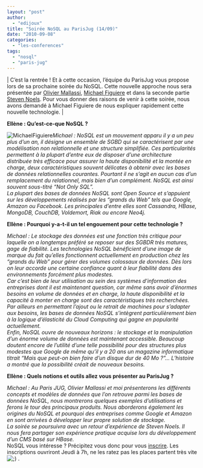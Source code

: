 ```yaml
---
layout: "post"
author: 
  - "edijoux"
title: "Soirée NoSQL au ParisJug (14/09)"
date: "2010-09-08"
categories: 
  - "les-conferences"
tags: 
  - "nosql"
  - "paris-jug"
---
```


| C’est la rentrée ! Et à cette occasion, l’équipe du ParisJug vous propose lors de sa prochaine soirée du NoSQL. Cette nouvelle approche nous sera présentée par [Olivier Mallassi](http://parisjug.org/xwiki/bin/view/Speaker/OlivierMallassi), [Michael Figuiere](http://parisjug.org/xwiki/bin/view/Speaker/MichaelFiguiere) et dans la seconde partie [Steven Noels](http://parisjug.org/xwiki/bin/view/Speaker/StevenNoels). Pour vous donner des raisons de venir à cette soirée, nous avons demandé à Michael Figuiere de nous expliquer rapidement cette nouvelle technologie. |

**Ellène : Qu’est-ce-que NoSQL ?**

![MichaelFiguiere](/assets/2010/09/2010-09-08-soiree-nosql-au-parisjug-1409/MichaelFiguiere.jpg "MichaelFiguiere")_Michael : NoSQL est un mouvement apparu il y a un peu plus d’un an, il désigne un ensemble de SGBD qui se caractérisent par une modélisation non relationnelle et une structure simplifiée. Ces particularités permettent à la plupart d’entre eux de disposer d’une architecture distribuée très efficace pour assurer la haute disponibilité et la montée en charge, deux caractéristiques souvent délicates à obtenir avec les bases de données relationnelles courantes. Pourtant il ne s’agit en aucun cas d’un remplacement du relationnel, mais bien d’un complément. NoSQL est ainsi souvent sous-titré “Not Only SQL”.  
La plupart des bases de données NoSQL sont Open Source et s’appuient sur les développements réalisés par les “grands du Web” tels que Google, Amazon ou Facebook. Les principales d’entre elles sont Cassandra, HBase, MongoDB, CouchDB, Voldemort, Riak ou encore Neo4j._

**Ellène : Pourquoi y-a-t-il un tel engouement pour cette technologie ?**

_Michael : Le stockage des données est une fonction très critique pour laquelle on a longtemps préféré se reposer sur des SGBDR très matures, gage de fiabilité. Les technologies NoSQL bénéficient d’une image de marque du fait qu’elles fonctionnent actuellement en production chez les “grands du Web” pour gérer des volumes colossaux de données. Dès lors on leur accorde une certaine confiance quant à leur fiabilité dans des environnements forcément plus modestes.  
Car c’est bien de leur utilisation au sein des systèmes d’information des entreprises dont il est maintenant question, car même sans avoir d’énormes besoins en volume de données et en charge, la haute disponibilité et la capacité à monter en charge sont des caractéristiques très recherchées. Par ailleurs en permettant l’ajout ou le retrait de machines pour s’adapter aux besoins, les bases de données NoSQL s’intègrent particulièrement bien à la logique d’élasticité du Cloud Computing qui gagne en popularité actuellement.  
Enfin, NoSQL ouvre de nouveaux horizons : le stockage et la manipulation d’un énorme volume de données est maintenant accessible. Beaucoup doutent encore de l’utilité d’une telle possibilité pour des structures plus modestes que Google de même qu’il y a 20 ans un magazine informatique titrait “Mais que peut-on bien faire d’un disque dur de 40 Mo ?”… L’histoire a montré que la possibilité créait de nouveaux besoins._

**Ellène : Quels notions et outils allez vous présenter au ParisJug ?**

_Michael : Au Paris JUG, Olivier Mallassi et moi présenterons les différents concepts et modèles de données que l’on retrouve parmi les bases de données NoSQL, nous montrerons quelques exemples d’utilisations et ferons le tour des principaux produits. Nous aborderons également les origines du NoSQL et pourquoi des entreprises comme Google et Amazon en sont arrivées à développer leur propre solution de stockage.  
La soirée se poursuivra avec un retour d’expérience de Steven Noels. Il nous fera partager son expérience pratique acquise lors du développement d’un CMS basé sur HBase._  
NoSQL vous intéresse ? Précipitez vous donc pour vous [inscrire](http://parisjug.org/xwiki/bin/view/Meeting/20100914). Les inscriptions ouvriront Jeudi à 7h, ne les ratez pas les places partent très vite ![;)](http://jduchess.org/duchess-france/wp-includes/images/smilies/icon_wink.gif) .
